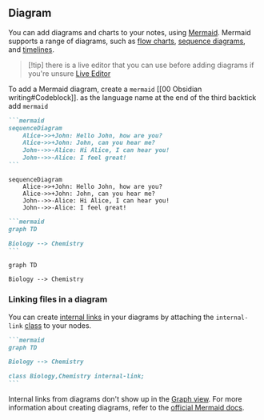 ## Diagram

You can add diagrams and charts to your notes, using [Mermaid](https://mermaid-js.github.io/). Mermaid supports a range of diagrams, such as [flow charts](https://mermaid.js.org/syntax/flowchart.html), [sequence diagrams](https://mermaid.js.org/syntax/sequenceDiagram.html), and [timelines](https://mermaid.js.org/syntax/timeline.html).

> [!tip] there is a live editor that you can use before adding diagrams if you're unsure
> [Live Editor](https://mermaid-js.github.io/mermaid-live-editor)

To add a Mermaid diagram, create a `mermaid` [[00 Obsidian writing#Codeblock]].
as the language name at the end of the third backtick add `mermaid`
````md
```mermaid
sequenceDiagram
    Alice->>+John: Hello John, how are you?
    Alice->>+John: John, can you hear me?
    John-->>-Alice: Hi Alice, I can hear you!
    John-->>-Alice: I feel great!
```
````

```mermaid
sequenceDiagram
    Alice->>+John: Hello John, how are you?
    Alice->>+John: John, can you hear me?
    John-->>-Alice: Hi Alice, I can hear you!
    John-->>-Alice: I feel great!
```



````md
```mermaid
graph TD

Biology --> Chemistry
```
````

```mermaid
graph TD

Biology --> Chemistry
```
### Linking files in a diagram

You can create [internal links](https://help.obsidian.md/Linking+notes+and+files/Internal+links) in your diagrams by attaching the `internal-link` [class](https://mermaid.js.org/syntax/flowchart.html#classes) to your nodes.

````md
```mermaid
graph TD

Biology --> Chemistry

class Biology,Chemistry internal-link;
```
````

Internal links from diagrams don't show up in the [Graph view](https://help.obsidian.md/Plugins/Graph+view).
For more information about creating diagrams, refer to the [official Mermaid docs](https://mermaid.js.org/intro/).
